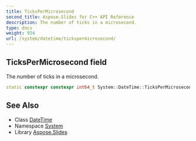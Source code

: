 ```yaml
---
title: TicksPerMicrosecond
second_title: Aspose.Slides for C++ API Reference
description: The number of ticks in a microsecond.
type: docs
weight: 924
url: /system/datetime/tickspermicrosecond/
---
```

## TicksPerMicrosecond field


The number of ticks in a microsecond.

```cpp
static constexpr constexpr int64_t System::DateTime::TicksPerMicrosecond
```

## See Also

* Class [DateTime](../)
* Namespace [System](../../)
* Library [Aspose.Slides](../../../)